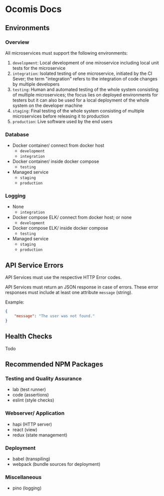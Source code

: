 # Ocomis Docs

## Environments

### Overview

All microservices must support the following environments:

1) `development`: Local development of one miroservice including local unit tests for the microservice
2) `integration`: Isolated testing of one microservice, initiated by the CI Sever; the term "integration" refers to the integration of code changes by multiple developers
3) `testing`: Human and automated testing of the whole system consisting of multiple microservices; the focus lies on deployed environments for testers but it can also be used for a local deployment of the whole system on the developer machine
4) `staging`: Final testing of the whole system consisting of multiple microservices before releasing it to production
5) `production`: Live software used by the end users

### Database

* Docker container/ connect from docker host
    * `development`
    * `integration`
* Docker container/ inside docker compose
    * `testing`
* Managed service
    * `staging`
    * `production`

### Logging

* None
    * `integration`
* Docker compose ELK/ connect from docker host; or none
    * `development`
* Docker compose ELK/ inside docker compose
    * `testing`
* Managed service
    * `staging`
    * `production`



## API Service Errors

API Services must use the respective HTTP Error codes.

API Services must return an JSON response in case of errors. These error responses must include at least one attribute `message` (string).

Example:

```json
{
    "message": "The user was not found."
}
````

## Health Checks

Todo

## Recommended NPM Packages

### Testing and Quality Assurance

* lab (test runner)
* code (assertions)
* eslint (style checks)

### Webserver/ Application

* hapi (HTTP server)
* react (view)
* redux (state management)

### Deployment

* babel (transpiling)
* webpack (bundle sources for deployment)

### Miscellaneous

* pino (logging)
